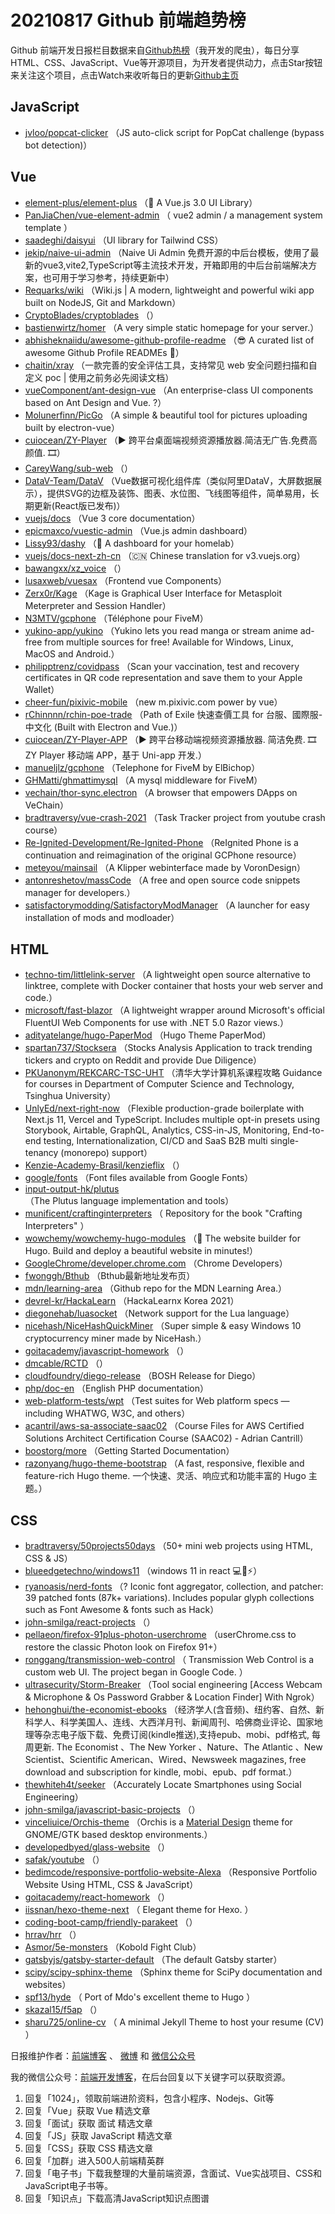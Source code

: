 # 20210817 Github 前端趋势榜

Github 前端开发日报栏目数据来自[Github热榜](http://news.caibaojian.com.cn/)（我开发的爬虫），每日分享HTML、CSS、JavaScript、Vue等开源项目，为开发者提供动力，点击Star按钮来关注这个项目，点击Watch来收听每日的更新[Github主页](https://github.com/kujian/githubTrending)
## JavaScript

* [jvloo/popcat-clicker](https://github.com/jvloo/popcat-clicker) （JS auto-click script for PopCat challenge (bypass bot detection)）

## Vue

* [element-plus/element-plus](https://github.com/element-plus/element-plus) （&#x1f389; A Vue.js 3.0 UI Library）
* [PanJiaChen/vue-element-admin](https://github.com/PanJiaChen/vue-element-admin) （
        vue2 admin / a management system template
      ）
* [saadeghi/daisyui](https://github.com/saadeghi/daisyui) （UI library for Tailwind CSS）
* [jekip/naive-ui-admin](https://github.com/jekip/naive-ui-admin) （Naive Ui Admin 免费开源的中后台模板，使用了最新的vue3,vite2,TypeScript等主流技术开发，开箱即用的中后台前端解决方案，也可用于学习参考，持续更新中）
* [Requarks/wiki](https://github.com/Requarks/wiki) （Wiki.js | A modern, lightweight and powerful wiki app built on NodeJS, Git and Markdown）
* [CryptoBlades/cryptoblades](https://github.com/CryptoBlades/cryptoblades) （）
* [bastienwirtz/homer](https://github.com/bastienwirtz/homer) （A very simple static homepage for your server.）
* [abhisheknaiidu/awesome-github-profile-readme](https://github.com/abhisheknaiidu/awesome-github-profile-readme) （&#x1f60e; A curated list of awesome Github Profile READMEs &#x1f4dd;）
* [chaitin/xray](https://github.com/chaitin/xray) （一款完善的安全评估工具，支持常见 web 安全问题扫描和自定义 poc | 使用之前务必先阅读文档）
* [vueComponent/ant-design-vue](https://github.com/vueComponent/ant-design-vue) （An enterprise-class UI components based on Ant Design and Vue. ?）
* [Molunerfinn/PicGo](https://github.com/Molunerfinn/PicGo) （A simple &amp; beautiful tool for pictures uploading built by electron-vue）
* [cuiocean/ZY-Player](https://github.com/cuiocean/ZY-Player) （&#x25b6;&#xfe0f; 跨平台桌面端视频资源播放器.简洁无广告.免费高颜值. &#x1f39e;）
* [CareyWang/sub-web](https://github.com/CareyWang/sub-web) （）
* [DataV-Team/DataV](https://github.com/DataV-Team/DataV) （Vue数据可视化组件库（类似阿里DataV，大屏数据展示），提供SVG的边框及装饰、图表、水位图、飞线图等组件，简单易用，长期更新(React版已发布)）
* [vuejs/docs](https://github.com/vuejs/docs) （Vue 3 core documentation）
* [epicmaxco/vuestic-admin](https://github.com/epicmaxco/vuestic-admin) （Vue.js admin dashboard）
* [Lissy93/dashy](https://github.com/Lissy93/dashy) （&#x1f517; A dashboard for your homelab）
* [vuejs/docs-next-zh-cn](https://github.com/vuejs/docs-next-zh-cn) （&#x1f1e8;&#x1f1f3; Chinese translation for v3.vuejs.org）
* [bawangxx/xz_voice](https://github.com/bawangxx/xz_voice) （）
* [lusaxweb/vuesax](https://github.com/lusaxweb/vuesax) （Frontend vue Components）
* [Zerx0r/Kage](https://github.com/Zerx0r/Kage) （Kage is Graphical User Interface for Metasploit Meterpreter and Session Handler）
* [N3MTV/gcphone](https://github.com/N3MTV/gcphone) （Téléphone pour FiveM）
* [yukino-app/yukino](https://github.com/yukino-app/yukino) （Yukino lets you read manga or stream anime ad-free from multiple sources for free! Available for Windows, Linux, MacOS and Android.）
* [philipptrenz/covidpass](https://github.com/philipptrenz/covidpass) （Scan your vaccination, test and recovery certificates in QR code representation and save them to your Apple Wallet）
* [cheer-fun/pixivic-mobile](https://github.com/cheer-fun/pixivic-mobile) （new m.pixivic.com power by vue）
* [rChinnnn/rchin-poe-trade](https://github.com/rChinnnn/rchin-poe-trade) （Path of Exile 快速查價工具 for 台服、國際服-中文化 (Built with Electron and Vue.)）
* [cuiocean/ZY-Player-APP](https://github.com/cuiocean/ZY-Player-APP) （&#x25b6;&#xfe0f; 跨平台移动端视频资源播放器. 简洁免费. &#x1f39e; ZY Player 移动端 APP，基于 Uni-app 开发.）
* [manueljlz/gcphone](https://github.com/manueljlz/gcphone) （Telephone for FiveM by ElBichop）
* [GHMatti/ghmattimysql](https://github.com/GHMatti/ghmattimysql) （A mysql middleware for FiveM）
* [vechain/thor-sync.electron](https://github.com/vechain/thor-sync.electron) （A browser that empowers DApps on VeChain）
* [bradtraversy/vue-crash-2021](https://github.com/bradtraversy/vue-crash-2021) （Task Tracker project from youtube crash course）
* [Re-Ignited-Development/Re-Ignited-Phone](https://github.com/Re-Ignited-Development/Re-Ignited-Phone) （ReIgnited Phone is a continuation and reimagination of the original GCPhone resource）
* [meteyou/mainsail](https://github.com/meteyou/mainsail) （A Klipper webinterface made by VoronDesign）
* [antonreshetov/massCode](https://github.com/antonreshetov/massCode) （A free and open source code snippets manager for developers.）
* [satisfactorymodding/SatisfactoryModManager](https://github.com/satisfactorymodding/SatisfactoryModManager) （A launcher for easy installation of mods and modloader）

## HTML

* [techno-tim/littlelink-server](https://github.com/techno-tim/littlelink-server) （A lightweight open source alternative to linktree, complete with Docker container that hosts your web server and code.）
* [microsoft/fast-blazor](https://github.com/microsoft/fast-blazor) （A lightweight wrapper around Microsoft's official FluentUI Web Components for use with .NET 5.0 Razor views.）
* [adityatelange/hugo-PaperMod](https://github.com/adityatelange/hugo-PaperMod) （Hugo Theme PaperMod）
* [spartan737/Stocksera](https://github.com/spartan737/Stocksera) （Stocks Analysis Application to track trending tickers and crypto on Reddit and provide Due Diligence）
* [PKUanonym/REKCARC-TSC-UHT](https://github.com/PKUanonym/REKCARC-TSC-UHT) （清华大学计算机系课程攻略 Guidance for courses in Department of Computer Science and Technology, Tsinghua University）
* [UnlyEd/next-right-now](https://github.com/UnlyEd/next-right-now) （Flexible production-grade boilerplate with Next.js 11, Vercel and TypeScript. Includes multiple opt-in presets using Storybook, Airtable, GraphQL, Analytics, CSS-in-JS, Monitoring, End-to-end testing, Internationalization, CI/CD and SaaS B2B multi single-tenancy (monorepo) support）
* [Kenzie-Academy-Brasil/kenzieflix](https://github.com/Kenzie-Academy-Brasil/kenzieflix) （）
* [google/fonts](https://github.com/google/fonts) （Font files available from Google Fonts）
* [input-output-hk/plutus](https://github.com/input-output-hk/plutus) （The Plutus language implementation and tools）
* [munificent/craftinginterpreters](https://github.com/munificent/craftinginterpreters) （
        Repository for the book "Crafting Interpreters"
      ）
* [wowchemy/wowchemy-hugo-modules](https://github.com/wowchemy/wowchemy-hugo-modules) （&#x1f4dd; The website builder for Hugo. Build and deploy a beautiful website in minutes!）
* [GoogleChrome/developer.chrome.com](https://github.com/GoogleChrome/developer.chrome.com) （Chrome Developers）
* [fwonggh/Bthub](https://github.com/fwonggh/Bthub) （Bthub最新地址发布页）
* [mdn/learning-area](https://github.com/mdn/learning-area) （Github repo for the MDN Learning Area.）
* [devrel-kr/HackaLearn](https://github.com/devrel-kr/HackaLearn) （HackaLearnx Korea 2021）
* [diegonehab/luasocket](https://github.com/diegonehab/luasocket) （Network support for the Lua language）
* [nicehash/NiceHashQuickMiner](https://github.com/nicehash/NiceHashQuickMiner) （Super simple &amp; easy Windows 10 cryptocurrency miner made by NiceHash.）
* [goitacademy/javascript-homework](https://github.com/goitacademy/javascript-homework) （）
* [dmcable/RCTD](https://github.com/dmcable/RCTD) （）
* [cloudfoundry/diego-release](https://github.com/cloudfoundry/diego-release) （BOSH Release for Diego）
* [php/doc-en](https://github.com/php/doc-en) （English PHP documentation）
* [web-platform-tests/wpt](https://github.com/web-platform-tests/wpt) （Test suites for Web platform specs — including WHATWG, W3C, and others）
* [acantril/aws-sa-associate-saac02](https://github.com/acantril/aws-sa-associate-saac02) （Course Files for AWS Certified Solutions Architect Certification Course (SAAC02) - Adrian Cantrill）
* [boostorg/more](https://github.com/boostorg/more) （Getting Started Documentation）
* [razonyang/hugo-theme-bootstrap](https://github.com/razonyang/hugo-theme-bootstrap) （A fast, responsive, flexible and feature-rich Hugo theme. 一个快速、灵活、响应式和功能丰富的 Hugo 主题。）

## CSS

* [bradtraversy/50projects50days](https://github.com/bradtraversy/50projects50days) （50+ mini web projects using HTML, CSS &amp; JS）
* [blueedgetechno/windows11](https://github.com/blueedgetechno/windows11) （windows 11 in react &#x1f4bb;&#x1f308;&#x26a1;）
* [ryanoasis/nerd-fonts](https://github.com/ryanoasis/nerd-fonts) （? Iconic font aggregator, collection, and patcher: 39 patched fonts (87k+ variations). Includes popular glyph collections such as Font Awesome &amp; fonts such as Hack）
* [john-smilga/react-projects](https://github.com/john-smilga/react-projects) （）
* [pellaeon/firefox-91plus-photon-userchrome](https://github.com/pellaeon/firefox-91plus-photon-userchrome) （userChrome.css to restore the classic Photon look on Firefox 91+）
* [ronggang/transmission-web-control](https://github.com/ronggang/transmission-web-control) （
        Transmission Web Control is a custom web UI. The project began in Google Code.
      ）
* [ultrasecurity/Storm-Breaker](https://github.com/ultrasecurity/Storm-Breaker) （Tool social engineering [Access Webcam &amp; Microphone &amp; Os Password Grabber &amp; Location Finder] With Ngrok）
* [hehonghui/the-economist-ebooks](https://github.com/hehonghui/the-economist-ebooks) （经济学人(含音频)、纽约客、自然、新科学人、科学美国人、连线、大西洋月刊、新闻周刊、哈佛商业评论、国家地理等杂志电子版下载、免费订阅(kindle推送),支持epub、mobi、pdf格式, 每周更新. The Economist 、The New Yorker 、Nature、The Atlantic 、New Scientist、Scientific American、Wired、Newsweek magazines, free download and subscription for kindle, mobi、epub、pdf format.）
* [thewhiteh4t/seeker](https://github.com/thewhiteh4t/seeker) （Accurately Locate Smartphones using Social Engineering）
* [john-smilga/javascript-basic-projects](https://github.com/john-smilga/javascript-basic-projects) （）
* [vinceliuice/Orchis-theme](https://github.com/vinceliuice/Orchis-theme) （Orchis is a [Material Design](https://material.io) theme for GNOME/GTK based desktop environments.）
* [developedbyed/glass-website](https://github.com/developedbyed/glass-website) （）
* [safak/youtube](https://github.com/safak/youtube) （）
* [bedimcode/responsive-portfolio-website-Alexa](https://github.com/bedimcode/responsive-portfolio-website-Alexa) （Responsive Portfolio Website Using HTML, CSS &amp; JavaScript）
* [goitacademy/react-homework](https://github.com/goitacademy/react-homework) （）
* [iissnan/hexo-theme-next](https://github.com/iissnan/hexo-theme-next) （
        Elegant theme for Hexo. 
      ）
* [coding-boot-camp/friendly-parakeet](https://github.com/coding-boot-camp/friendly-parakeet) （）
* [hrrav/hrr](https://github.com/hrrav/hrr) （）
* [Asmor/5e-monsters](https://github.com/Asmor/5e-monsters) （Kobold Fight Club）
* [gatsbyjs/gatsby-starter-default](https://github.com/gatsbyjs/gatsby-starter-default) （The default Gatsby starter）
* [scipy/scipy-sphinx-theme](https://github.com/scipy/scipy-sphinx-theme) （Sphinx theme for SciPy documentation and websites）
* [spf13/hyde](https://github.com/spf13/hyde) （
        Port of Mdo's excellent theme to Hugo
      ）
* [skazal15/f5ap](https://github.com/skazal15/f5ap) （）
* [sharu725/online-cv](https://github.com/sharu725/online-cv) （
        A minimal Jekyll Theme to host your resume (CV)
      ）


日报维护作者：[前端博客](http://caibaojian.com.cn/) 、 [微博](http://weibo.com/kujian) 和 [微信公众号](https://open.weixin.qq.com/qr/code?username=caibaojian_com)

我的微信公众号：[前端开发博客](https://open.weixin.qq.com/qr/code?username=caibaojian_com)，在后台回复以下关键字可以获取资源。

1. 回复「1024」，领取前端进阶资料，包含小程序、Nodejs、Git等
2. 回复「Vue」获取 Vue 精选文章
3. 回复「面试」获取 面试 精选文章
4. 回复「JS」获取 JavaScript 精选文章
5. 回复「CSS」获取 CSS 精选文章
6. 回复「加群」进入500人前端精英群
7. 回复「电子书」下载我整理的大量前端资源，含面试、Vue实战项目、CSS和JavaScript电子书等。
8. 回复「知识点」下载高清JavaScript知识点图谱